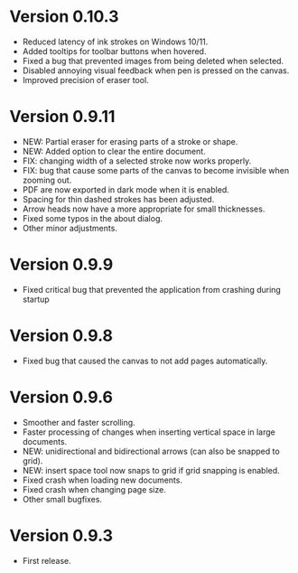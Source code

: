 # Version 0.10.3
- Reduced latency of ink strokes on Windows 10/11.
- Added tooltips for toolbar buttons when hovered.
- Fixed a bug that prevented images from being deleted when selected.
- Disabled annoying visual feedback when pen is pressed on the canvas.
- Improved precision of eraser tool.

# Version 0.9.11
- NEW: Partial eraser for erasing parts of a stroke or shape.
- NEW: Added option to clear the entire document.
- FIX: changing width of a selected stroke now works properly.
- FIX: bug that cause some parts of the canvas to become invisible when zooming out.
- PDF are now exported in dark mode when it is enabled.
- Spacing for thin dashed strokes has been adjusted.
- Arrow heads now have a more appropriate for small thicknesses.
- Fixed some typos in the about dialog.
- Other minor adjustments.

# Version 0.9.9
- Fixed critical bug that prevented the application from crashing during startup

# Version 0.9.8
- Fixed bug that caused the canvas to not add pages automatically.

# Version 0.9.6
- Smoother and faster scrolling.
- Faster processing of changes when inserting vertical space in large documents.
- NEW: unidirectional and bidirectional arrows (can also be snapped to grid).
- NEW: insert space tool now snaps to grid if grid snapping is enabled.
- Fixed crash when loading new documents.
- Fixed crash when changing page size.
- Other small bugfixes.

# Version 0.9.3
- First release.
